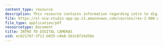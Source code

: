 ```yaml
---
content_type: resource
description: This resource contains information regarding intro to digital cameras.
file: https://ol-ocw-studio-app-qa.s3.amazonaws.com/courses/res-2-006-girls-who-build-cameras-summer-2016/ecb217873f12b035c8e85b3c8f16d3be_MITRES_2_006SUM16_Intro.pdf
file_type: application/pdf
resourcetype: Document
title: INTRO TO DIGITAL CAMERAS
uid: ecb21787-3f12-b035-c8e8-5b3c8f16d3be
---
```

